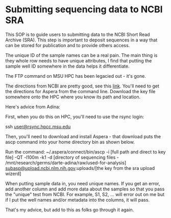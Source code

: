 # Submitting sequencing data to NCBI SRA

This SOP is to guide users to submitting data to the NCBI Short Read Archive (SRA). This step is important to deposit sequences in a way that can be stored for publication and to provide others access.

The unique ID of the sample names can be a real pain.  The main thing is they whole row needs to have unique attributes, I find that putting the sample well ID somewhere in the data helps it differentiate.  

The FTP command on MSU HPC has been legacied out - it's gone.   

The directions from NCBI are pretty good, see this [link](https://submit.ncbi.nlm.nih.gov/subs/sra/).  You'll need to get the directions for Aspera from the command line.  Download the key file somewhere onto the HPC where you know its path and location.

Here's advice from Adina:

First, when you do this on HPC, you'll need to use the rsync login:

ssh user@rsync.hpcc.msu.edu

Then, you'll need to download and install Aspera - that download puts the ascp command into your home directory bin as shown below.  

Run the command:
~/.aspera/connect/bin/ascp -i [full path and direct to key file] -QT -l100m -k1 -d [directory of sequencing files - /mnt/research/germs/darte-adina/raw/used-for-analysis] subasp@upload.ncbi.nlm.nih.gov:uploads/[the key from the sra upload wizerd]

When putting sample data in, you need unique names.  If you get an error, add another column and add more data about the samples so that you pass the "unique" test from NCBI.  For example, S1, S2, ... will error out on me but if I put the well names and/or metadata into the columns, it will pass.

That's my advice, but add to this as folks go through it again.
